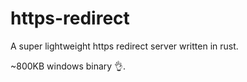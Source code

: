 # https-redirect

A super lightweight https redirect server written in rust.

~800KB windows binary :ok_hand:.
